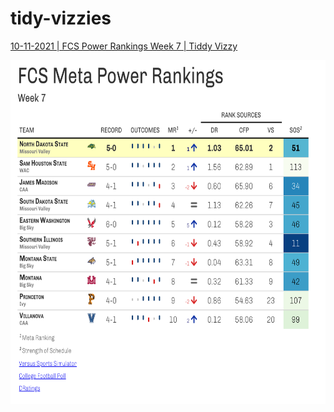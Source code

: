 # tidy-vizzies

[10-11-2021 | FCS Power Rankings Week 7 | Tiddy Vizzy](https://github.com/andrew-block/tidy-vizzies/blob/main/fcs_power_rankings/fcs_power_rankings.R) 

<p align="left">
<img src="https://raw.githubusercontent.com/andrew-block/tidy-vizzies/main/fcs_power_rankings/images/fcs_power_rankings_w7.png" width="675" height="550"/>
</p>


